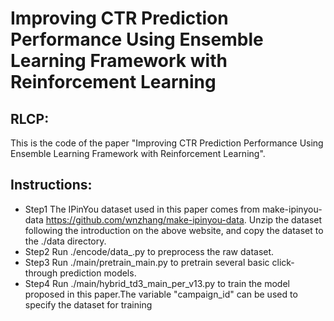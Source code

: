 # Improving CTR Prediction Performance Using Ensemble Learning Framework with Reinforcement Learning

## RLCP:
This is the code of the paper "Improving CTR Prediction Performance Using Ensemble Learning Framework with Reinforcement Learning".

## Instructions:

* Step1 The IPinYou dataset used in this paper comes from make-ipinyou-data https://github.com/wnzhang/make-ipinyou-data. Unzip the dataset following the introduction on the above website, and copy the dataset to the ./data directory.
* Step2 Run ./encode/data_.py  to preprocess the raw dataset.
* Step3 Run ./main/pretrain_main.py to pretrain several basic click-through prediction models.
* Step4 Run ./main/hybrid_td3_main_per_v13.py to train the model proposed in this paper.The variable "campaign_id" can be used to specify the dataset for training
